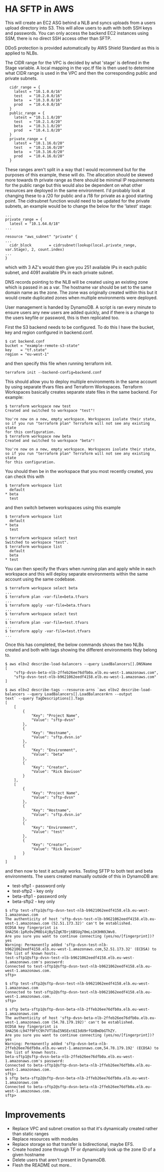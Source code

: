 # HA SFTP in AWS

This will create an EC2 ASG behind a NLB and syncs uploads from a users upload directory into S3. This will allow users to auth with both SSH keys and passwords. You can only access the backend EC2 instances using SSM, there is no direct SSH access other than SFTP.

DDoS protection is provided automatically by AWS Shield Standard as this is applied to NLBs.

The CIDR range for the VPC is decided by what 'stage' is defined in the Stage variable. A local mapping in the vpc.tf file is then used to determine what CIDR range is used in the VPC and then the corresponding public and private subnets.

```
  cidr_range = {
    latest = "10.1.0.0/16"
    test   = "10.2.0.0/16"
    beta   = "10.3.0.0/16"
    prod   = "10.4.0.0/16"
  }
  public_range = {
    latest = "10.1.1.0/20"
    test   = "10.2.1.0/20"
    beta   = "10.3.1.0/20"
    prod   = "10.4.1.0/20"
  }
  private_range = {
    latest = "10.1.16.0/20"
    test   = "10.2.16.0/20"
    beta   = "10.3.16.0/20"
    prod   = "10.4.16.0/20"
  }
```

These ranges aren't split in a way that I would recommend but for the purposes of this example, these will do. The allocation should be skewed more towards th private range as there should be minimal IP requirements for the public range but this would also be dependent on what other resources are deployed in the same environment. I'd probably look at changing these to a /20 for public and a /18 for private as a good starting point. The cidrsubnet function would need to be updated for the private subnets, an example would be to change the below for the 'latest' stage:

```
...
private_range = {
  latest = "10.1.64.0/18"
...

resource "aws_subnet" "private" {
...
  cidr_block        = cidrsubnet(lookup(local.private_range, var.Stage), 2, count.index)
...
}
```

which with 3 AZ's would then give you 251 available IPs in each public subnet, and 4091 available IPs in each private subnet. 

DNS records pointing to the NLB will be created using an existing zone which is passed in as a var. The hostname var should be set to the same domain name as the zone. The zone was originally created within this but it would create duplicated zones when multiple environments were deployed. 

User management is handed by DynamoDB. A script is ran every minute to ensure users any new users are added quickly, and if there is a change to the users keyfile or password, this is then replicated too.

First the S3 backend needs to be configured. To do this I have the bucket, key and region configured in backend.conf.

```
$ cat backend.conf
bucket = "example-remote-s3-state"
key    = "tf.state"
region = "eu-west-1"
```

and then specify this file when running terraform init.

```
terraform init --backend-config=backend.conf
```

This should allow you to deploy multiple environments in the same account by using separate tfvars files and Terraform Workspaces. Terraform Workspaces basically creates separate state files in the same backend. For example:

```
$ terraform workspace new test
Created and switched to workspace "test"!

You're now on a new, empty workspace. Workspaces isolate their state,
so if you run "terraform plan" Terraform will not see any existing state
for this configuration.
$ terraform workspace new beta
Created and switched to workspace "beta"!

You're now on a new, empty workspace. Workspaces isolate their state,
so if you run "terraform plan" Terraform will not see any existing state
for this configuration.
```

You should then be in the workspace that you most recently created, you can check this with

```
$ terraform workspace list
  default
* beta
  test
```

and then switch between workspaces using this example

```
$ terraform workspace list
  default
* beta
  test

$ terraform workspace select test
Switched to workspace "test".
$ terraform workspace list
  default
  beta
* test
```

You can then specify the tfvars when running plan and apply while in each workspace and this will deploy separate environments within the same account using the same codebase.

```
$ terraform workspace select beta
...
$ terraform plan -var-file=beta.tfvars
...
$ terraform apply -var-file=beta.tfvars
...
$ terraform workspace select test
...
$ terraform plan -var-file=test.tfvars
...
$ terraform apply -var-file=test.tfvars
...
```

Once this has completed, the below commands shows the two NLBs created and both with tags showing the different environments they belong to.

```
$ aws elbv2 describe-load-balancers --query LoadBalancers[].DNSName
[
    "sftp-dvsn-beta-nlb-2ffeb26ee76dfb0a.elb.eu-west-1.amazonaws.com",
    "sftp-dvsn-test-nlb-b9621062eedf4158.elb.eu-west-1.amazonaws.com"
]

$ aws elbv2 describe-tags --resource-arns `aws elbv2 describe-load-balancers --query LoadBalancers[].LoadBalancerArn --output
text` --query TagDescriptions[].Tags
[
    [
        {
            "Key": "Project Name",
            "Value": "sftp-dvsn"
        },
        {
            "Key": "Hostname",
            "Value": "sftp.dvsn.io"
        },
        {
            "Key": "Environment",
            "Value": "beta"
        },
        {
            "Key": "Creator",
            "Value": "Rick Davison"
        }
    ],
    [
        {
            "Key": "Project Name",
            "Value": "sftp-dvsn"
        },
        {
            "Key": "Hostname",
            "Value": "sftp.dvsn.io"
        },
        {
            "Key": "Environment",
            "Value": "test"
        },
        {
            "Key": "Creator",
            "Value": "Rick Davison"
        }
    ]
]
```

and then now to test it actually works. Testing SFTP to both test and beta environments. The users created manually outside of this in DynamoDB are:

- test-sftp1 - password only
- test-sftp2 - key only
- beta-sftp1 - password only
- beta-sftp2 - key only
```
$ sftp test-sftp1@sftp-dvsn-test-nlb-b9621062eedf4158.elb.eu-west-1.amazonaws.com
The authenticity of host 'sftp-dvsn-test-nlb-b9621062eedf4158.elb.eu-west-1.amazonaws.com (52.51.173.32)' can't be established.
ECDSA key fingerprint is SHA256:1pRz0v2M0Di4jBy5ZqK7Drj6BSUg70mLs1H3HN9JWv8.
Are you sure you want to continue connecting (yes/no/[fingerprint])? yes
Warning: Permanently added 'sftp-dvsn-test-nlb-b9621062eedf4158.elb.eu-west-1.amazonaws.com,52.51.173.32' (ECDSA) to the list of known hosts.
test-sftp1@sftp-dvsn-test-nlb-b9621062eedf4158.elb.eu-west-1.amazonaws.com's password:
Connected to test-sftp1@sftp-dvsn-test-nlb-b9621062eedf4158.elb.eu-west-1.amazonaws.com.
sftp>

$ sftp test-sftp2@sftp-dvsn-test-nlb-b9621062eedf4158.elb.eu-west-1.amazonaws.com
Connected to test-sftp2@sftp-dvsn-test-nlb-b9621062eedf4158.elb.eu-west-1.amazonaws.com.
sftp>

$ sftp beta-sftp1@sftp-dvsn-beta-nlb-2ffeb26ee76dfb0a.elb.eu-west-1.amazonaws.com
The authenticity of host 'sftp-dvsn-beta-nlb-2ffeb26ee76dfb0a.elb.eu-west-1.amazonaws.com (54.78.179.192)' can't be established.
ECDSA key fingerprint is SHA256:L947f9FtC9h7VTlBaI5NSExt6I3dU9rfGXBmDbGThZY.
Are you sure you want to continue connecting (yes/no/[fingerprint])? yes
Warning: Permanently added 'sftp-dvsn-beta-nlb-2ffeb26ee76dfb0a.elb.eu-west-1.amazonaws.com,54.78.179.192' (ECDSA) to the list of known hosts.
beta-sftp1@sftp-dvsn-beta-nlb-2ffeb26ee76dfb0a.elb.eu-west-1.amazonaws.com's password:
Connected to beta-sftp1@sftp-dvsn-beta-nlb-2ffeb26ee76dfb0a.elb.eu-west-1.amazonaws.com.
sftp>
$ sftp beta-sftp2@sftp-dvsn-beta-nlb-2ffeb26ee76dfb0a.elb.eu-west-1.amazonaws.com
Connected to beta-sftp2@sftp-dvsn-beta-nlb-2ffeb26ee76dfb0a.elb.eu-west-1.amazonaws.com.
sftp>
```

# Improvements
- Replace VPC and subnet creation so that it's dynamically created rather than static ranges
- Replace resources with modules
- Replace storage so that transfer is bidirectional, maybe EFS.
- Create hosted zone through TF or dynamically look up the zone ID of a given hostname
- Delete users that aren't present in DynamoDB.
- Flesh the README out more..
